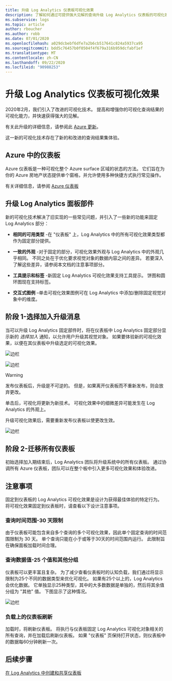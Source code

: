 ```yaml
---
title: 升级 Log Analytics 仪表板可视化效果
description: 了解如何通过可提供强大见解的查询升级 Log Analytics 仪表板的可视化效果。
ms.subservice: logs
ms.topic: article
author: rboucher
ms.author: robb
ms.date: 07/01/2020
ms.openlocfilehash: a029dcbebf6dfe7a2b6cb517641c824a5937ca95
ms.sourcegitcommit: bdd5c76457b0f0504f4f679a316b959dcfabf1ef
ms.translationtype: MT
ms.contentlocale: zh-CN
ms.lasthandoff: 09/22/2020
ms.locfileid: "90988253"
---
```

# <a name="upgrading-your-log-analytics-dashboard-visualizations"></a>升级 Log Analytics 仪表板可视化效果

2020年2月，我们引入了改进的可视化技术。 提高和增强你的可视化查询结果的可视化能力，并快速获得强大的见解。 

有关此升级的详细信息，请参阅此 [Azure 更新](https://azure.microsoft.com/updates/azure-monitor-log-analytics-upgraded-results-visualization/)。 

这一新的可视化技术存在了新的和改进的查询结果集体验。 

## <a name="dashboards-in-azure"></a>Azure 中的仪表板

Azure 仪表板是一种可视化整个 Azure surface 区域的状态的方法。 它们旨在为你的 Azure 房地产状态提供单个窗格，并允许使用多种快捷方式执行常见操作。 

有关详细信息，请参阅 [Azure 仪表板](../../azure-portal/azure-portal-dashboards.md)


## <a name="upgrading-log-analytics-dashboard-parts"></a>升级 Log Analytics 面板部件

新的可视化技术解决了旧实现的一些常见问题，并引入了一些新的功能来固定 Log Analytics 部分： 

- **相同的可用类型** -在 "仪表板" 上，Log Analytics 中的所有可视化效果类型都作为固定部分提供。

- **一致的外观** -对于固定的部分，可视化效果外观与 Log Analytics 中的外观几乎相同。 不同之处在于优化要求视觉对象的数据内容之间的差异。 若要深入了解这些差异，请参阅本文档的注意事项部分。

- **工具提示和标签** -新固定 Log Analytics 可视化效果支持工具提示。 饼图和圆环图现在支持标签。

- **交互式图例** –单击可视化效果图例可在 Log Analytics 中添加/删除固定视觉对象中的维度。

## <a name="stage-1---opt-in-upgrade-message"></a>阶段 1-选择加入升级消息

当可以升级 Log Analytics 固定部件时，将在仪表板中 Log Analytics 固定部分显示新的 *选择加入* 通知，以允许用户升级其视觉对象。 如果要体验新的可视化效果，以便在其仪表板中升级选定的可视化效果。

 
![边栏](media/dashboard-upgrade/update-message-1.png)
 
![边栏](media/dashboard-upgrade/update-message-2.png)

> [!WARNING]
> 发布仪表板后，升级是不可逆的。 但是，如果离开仪表板而不重新发布，则会放弃更改。  

单击后，可视化将更新为新技术。 可视化效果中的细微差异可能发生在 Log Analytics 的外观上。

升级可视化效果后，需要重新发布仪表板以使更改生效。

![边栏](media/dashboard-upgrade/update-message-3.png)

## <a name="stage-2---migration-of-all-dashboards"></a>阶段 2-迁移所有仪表板

初始选择加入期结束后，Log Analytics 团队将升级系统中的所有仪表板。 通过协调所有 Azure 仪表板，团队可以在整个板中引入更多可视化效果和体验改进。

## <a name="considerations"></a>注意事项

固定到仪表板的 Log Analytics 可视化效果是设计为获得最佳体验的特定行为。 将可视化效果固定到仪表板时，请查看以下设计注意事项。

### <a name="query-time-scope---30-day-limit"></a>查询时间范围-30 天限制

由于仪表板可能包含来自多个查询的多个可视化效果，因此单个固定查询的时间范围限制为 30 天。 单个查询只能在小于或等于30天的时间范围内运行。 此限制旨在确保面板加载时间合理。

### <a name="query-data-values---25-values-and-other-grouping"></a>查询数据值-25 个值和其他分组

仪表板可以更丰富且复杂。 为了减少查看仪表板时的认知负载，我们通过将显示限制为25个不同的数据类型来优化可视化。 如果有25个以上的，Log Analytics 会优化数据。 它单独显示25种类型，其中的大多数数据是单独的，然后将其余值分组为 "其他" 值。 下图显示了这种情况。  

![边栏](media/dashboard-upgrade/values-25-limit.png)

### <a name="dashboard-refresh-on-load"></a>负载上的仪表板刷新

加载时，将刷新仪表板。 将执行与仪表板固定 Log Analytics 可视化对象相关的所有查询，并在加载后刷新仪表板。 如果 "仪表板" 页保持打开状态，则仪表板中的数据每60分钟刷新一次。

## <a name="next-steps"></a>后续步骤

[在 Log Analytics 中创建和共享仪表板](../learn/tutorial-logs-dashboards.md)
